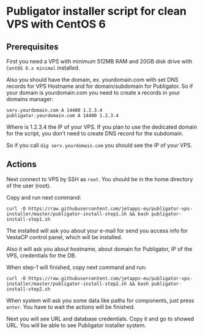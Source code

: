 # Publigator installer script for clean VPS with CentOS 6

## Prerequisites

First you need a VPS with minimum 512MB RAM and 20GB disk drive with `CentOS 6.x minimal` installed.

Also you should have the domain, ex. yourdomain.com with set DNS records for VPS Hostname and for domain/subdomain for Publigator. So if your domain is yourdomain.com you need to create `A` records in your domains manager:

```
serv.yourdomain.com A 14400 1.2.3.4
publigator.yourdomain.com A 14400 1.2.3.4
```

Where is 1.2.3.4 the IP of your VPS. If you plan to use the dedicated domain for the script, you don’t need to create DNS record for the subdomain.

So if you call `dig serv.yourdomain.com` you should see the IP of your VPS.

## Actions

Next connect to VPS by SSH as `root`. You should be in the home directory of the user (root).

Copy and run next command:

```
curl -O https://raw.githubusercontent.com/jetapps-eu/publigator-vps-installer/master/publigator-install-step1.sh && bash publigator-install-step1.sh
```

The installed will ask you about your e-mail for send you access info for VestaCP control panel, which will be installed.

Also it will ask you about hostname, about domain for Publigator, IP of the VPS, credentials for the DB.

When step-1 will finished, copy next command and run: 

```
curl -O https://raw.githubusercontent.com/jetapps-eu/publigator-vps-installer/master/publigator-install-step2.sh && bash publigator-install-step2.sh
```

When system will ask you some data like paths for components, just press `enter`. You have to wait the actions will be finished.

Next you will see URL and database credentials. Copy it and go to showed URL. You will be able to see Publigator installer system.